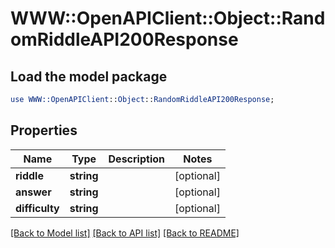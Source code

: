 # WWW::OpenAPIClient::Object::RandomRiddleAPI200Response

## Load the model package
```perl
use WWW::OpenAPIClient::Object::RandomRiddleAPI200Response;
```

## Properties
Name | Type | Description | Notes
------------ | ------------- | ------------- | -------------
**riddle** | **string** |  | [optional] 
**answer** | **string** |  | [optional] 
**difficulty** | **string** |  | [optional] 

[[Back to Model list]](../README.md#documentation-for-models) [[Back to API list]](../README.md#documentation-for-api-endpoints) [[Back to README]](../README.md)


